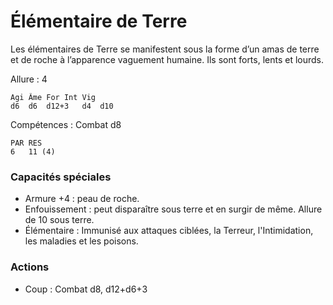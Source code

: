 # Élémentaire de Terre
Les élémentaires de Terre se manifestent sous la forme d’un amas de terre et de roche à l’apparence vaguement humaine. Ils sont forts, lents et lourds.

Allure : 4

	Agi	Âme	For	Int	Vig
	d6	d6	d12+3	d4	d10

Compétences : Combat d8

	PAR	RES
	6	11 (4)

### Capacités spéciales
- Armure +4 : peau de roche.
- Enfouissement : peut disparaître sous terre et en surgir de même. Allure de 10 sous terre.
- Élémentaire : Immunisé aux attaques ciblées, la Terreur, l'Intimidation, les maladies et les poisons.

### Actions
- Coup : Combat d8, d12+d6+3
